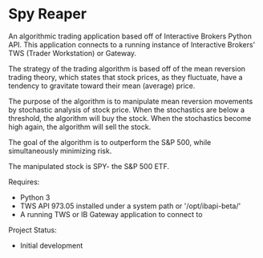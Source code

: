 # Spy Reaper

An algorithmic trading application based off of Interactive Brokers Python API.  This application connects to a running instance of Interactive Brokers' TWS (Trader Workstation) or Gateway.

The strategy of the trading algorithm is based off of the mean reversion trading theory, which states that stock prices, as they fluctuate, have a tendency to gravitate toward their mean (average) price.

The purpose of the algorithm is to manipulate mean reversion movements by stochastic analysis of stock price. When the stochastics are below a threshold, the algorithm will buy the stock.  When the stochastics become high again, the algorithm will sell the stock.

The goal of the algorithm is to outperform the S&P 500, while simultaneously minimizing risk.

The manipulated stock is SPY- the S&P 500 ETF.

Requires:
* Python 3
* TWS API 973.05 installed under a system path or '/opt/ibapi-beta/'
* A running TWS or IB Gateway application to connect to

Project Status:
* Initial development
